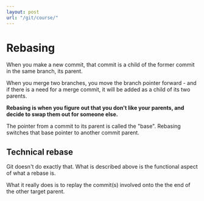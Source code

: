 ```yaml
---
layout: post
url: "/git/course/"
---
```


# Rebasing

When you make a new commit, that commit is a child of the former commit in the same branch, its parent.

When you merge two branches, you move the branch pointer forward - and if there is a need for a merge commit, it will be added as a child of its two parents. 

**Rebasing is when you figure out that you don't like your parents, and decide to swap them out for someone else.**

The pointer from a commit to its parent is called the "base".  Rebasing switches that base pointer to another commit parent.

## Technical rebase

Git doesn't do exactly that. What is described above is the functional aspect of what a rebase is.

What it really does is to replay the commit(s) involved onto the the end of the other target parent.  


